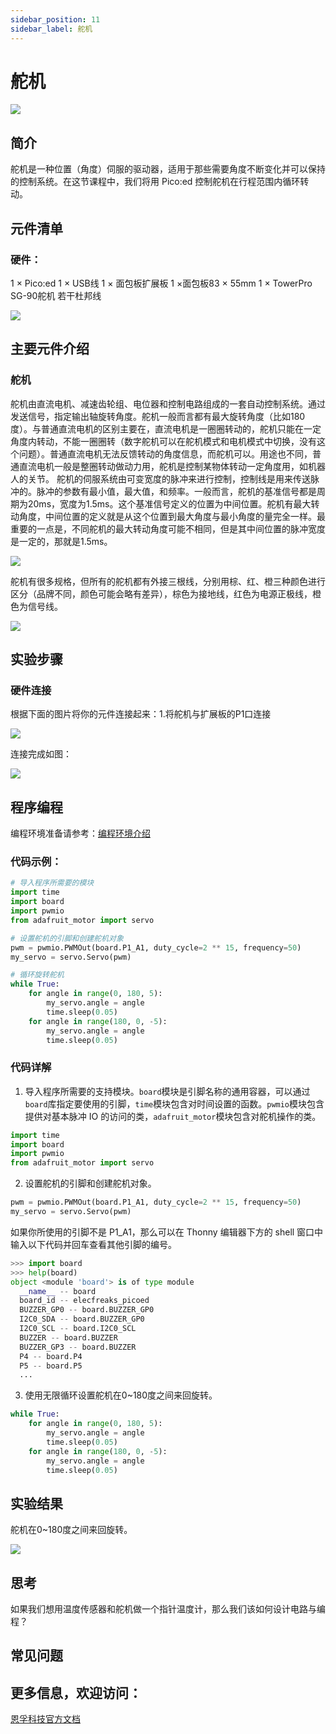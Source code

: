 ```yaml
---
sidebar_position: 11
sidebar_label: 舵机
---
```


# 舵机

![](https://wiki-media-ef.oss-cn-hongkong.aliyuncs.com//images/pico-ed-starter-kit-case-08-01.png)


## 简介
舵机是一种位置（角度）伺服的驱动器，适用于那些需要角度不断变化并可以保持的控制系统。在这节课程中，我们将用 Pico:ed 控制舵机在行程范围内循环转动。

## 元件清单

### 硬件：
1 × Pico:ed
1 × USB线
1 × 面包板扩展板
1 ×面包板83 × 55mm
1 × TowerPro SG-90舵机
若干杜邦线

![](https://wiki-media-ef.oss-cn-hongkong.aliyuncs.com//images/pico-ed-starter-kit-case-08-02.png)


## 主要元件介绍

### 舵机
舵机由直流电机、减速齿轮组、电位器和控制电路组成的一套自动控制系统。通过发送信号，指定输出轴旋转角度。舵机一般而言都有最大旋转角度（比如180度）。与普通直流电机的区别主要在，直流电机是一圈圈转动的，舵机只能在一定角度内转动，不能一圈圈转（数字舵机可以在舵机模式和电机模式中切换，没有这个问题）。普通直流电机无法反馈转动的角度信息，而舵机可以。用途也不同，普通直流电机一般是整圈转动做动力用，舵机是控制某物体转动一定角度用，如机器人的关节。 舵机的伺服系统由可变宽度的脉冲来进行控制，控制线是用来传送脉冲的。脉冲的参数有最小值，最大值，和频率。一般而言，舵机的基准信号都是周期为20ms，宽度为1.5ms。这个基准信号定义的位置为中间位置。舵机有最大转动角度，中间位置的定义就是从这个位置到最大角度与最小角度的量完全一样。最重要的一点是，不同舵机的最大转动角度可能不相同，但是其中间位置的脉冲宽度是一定的，那就是1.5ms。

![](https://wiki-media-ef.oss-cn-hongkong.aliyuncs.com//images/pico-ed-starter-kit-case-08-03.png)

舵机有很多规格，但所有的舵机都有外接三根线，分别用棕、红、橙三种颜色进行区分（品牌不同，颜色可能会略有差异），棕色为接地线，红色为电源正极线，橙色为信号线。

![](https://wiki-media-ef.oss-cn-hongkong.aliyuncs.com//images/pico-ed-starter-kit-case-08-04.png)

## 实验步骤

### 硬件连接
根据下面的图片将你的元件连接起来：1.将舵机与扩展板的P1口连接

![](https://wiki-media-ef.oss-cn-hongkong.aliyuncs.com//images/pico-ed-starter-kit-case-08-05.png)

连接完成如图：

![](https://wiki-media-ef.oss-cn-hongkong.aliyuncs.com//images/pico-ed-starter-kit-case-08-06.png)

## 程序编程
编程环境准备请参考：[编程环境介绍](https://www.yuque.com/elecfreaks-learn/picoed/er7nuh)

### 代码示例：
```python
# 导入程序所需要的模块
import time
import board
import pwmio
from adafruit_motor import servo

# 设置舵机的引脚和创建舵机对象
pwm = pwmio.PWMOut(board.P1_A1, duty_cycle=2 ** 15, frequency=50)
my_servo = servo.Servo(pwm)

# 循环旋转舵机
while True:
    for angle in range(0, 180, 5):
        my_servo.angle = angle
        time.sleep(0.05)
    for angle in range(180, 0, -5):
        my_servo.angle = angle
        time.sleep(0.05)
```

### 代码详解

1. 导入程序所需要的支持模块。`board`模块是引脚名称的通用容器，可以通过`board`库指定要使用的引脚，`time`模块包含对时间设置的函数。`pwmio`模块包含提供对基本脉冲 IO 的访问的类，`adafruit_motor`模块包含对舵机操作的类。
```python
import time
import board
import pwmio
from adafruit_motor import servo
```

2. 设置舵机的引脚和创建舵机对象。
```python
pwm = pwmio.PWMOut(board.P1_A1, duty_cycle=2 ** 15, frequency=50)
my_servo = servo.Servo(pwm)
```
如果你所使用的引脚不是 P1_A1，那么可以在 Thonny 编辑器下方的 shell 窗口中输入以下代码并回车查看其他引脚的编号。
```python
>>> import board
>>> help(board)
object <module 'board'> is of type module
  __name__ -- board
  board_id -- elecfreaks_picoed
  BUZZER_GP0 -- board.BUZZER_GP0
  I2C0_SDA -- board.BUZZER_GP0
  I2C0_SCL -- board.I2C0_SCL
  BUZZER -- board.BUZZER
  BUZZER_GP3 -- board.BUZZER
  P4 -- board.P4
  P5 -- board.P5
  ...
```

3. 使用无限循环设置舵机在0~180度之间来回旋转。
```python
while True:
    for angle in range(0, 180, 5):
        my_servo.angle = angle
        time.sleep(0.05)
    for angle in range(180, 0, -5):
        my_servo.angle = angle
        time.sleep(0.05)
```

## 实验结果
舵机在0~180度之间来回旋转。

![](https://wiki-media-ef.oss-cn-hongkong.aliyuncs.com//images/pico-ed-starter-kit-case-08.gif)


## 思考
如果我们想用温度传感器和舵机做一个指针温度计，那么我们该如何设计电路与编程？

## 常见问题

## 更多信息，欢迎访问：
[恩孚科技官方文档](https://www.elecfreaks.com/learn-en/)
